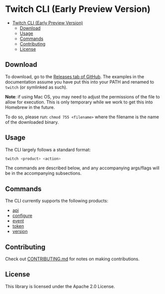 # Twitch CLI (Early Preview Version)

- [Twitch CLI (Early Preview Version)](#twitch-cli-early-preview-version)
  - [Download](#download)
  - [Usage](#usage)
  - [Commands](#commands)
  - [Contributing](#contributing)
  - [License](#license)

## Download

To download, go to the [Releases tab of GitHub](https://github.com/twitchdev/twitch-cli/releases). The examples in the documentation assume you have put this into your PATH and renamed to `twitch` (or symlinked as such).

**Note**: if using Mac OS, you may need to adjust the permissions of the file to allow for execution. This is only temporary while we work to get this into Homebrew in the future. 

To do so, please run: `chmod 755 <filename>` where the filename is the name of the downloaded binary. 


## Usage

The CLI largely follows a standard format: 

```sh
twitch <product> <action>
```

The commands are described below, and any accompanying args/flags will be in the accompanying subsections.

## Commands

The CLI currently supports the following products: 

- [api](./docs/api.md)
- [configure](./docs/configure.md)
- [event](docs/event.md)
- [token](docs/token.md)
- [version](docs/version.md)

## Contributing

Check out [CONTRIBUTING.md](./CONTRIBUTING.md) for notes on making contributions.

## License 

This library is licensed under the Apache 2.0 License.